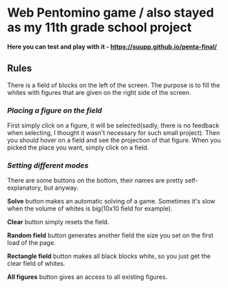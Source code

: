 # Web Pentomino game / also stayed as my 11th grade school project

**Here you can test and play with it - https://suupp.github.io/penta-final/**


## Rules

There is a field of blocks on the left of the screen. The purpose is to fill the whites with figures that are given on the right side of the screen.

### *Placing a figure on the field*
First simply click on a figure, it will be selected(sadly, there is no feedback when selecting, I thought it wasn't necessary for such small project). Then you should hover on a field and see the projection of that figure. When you picked the place you want, simply click on a field.

### *Setting different modes*
There are some buttons on the bottom, their names are pretty self-explanatory, but anyway.

**Solve** button makes an automatic solving of a game. Sometimes it's slow when the volume of whites is big(10x10 field for example).

**Clear** button simply resets the field.

**Random field** button generates another field the size you set on the first load of the page.

**Rectangle field** button makes all black blocks white, so you just get the clear field of whites.

**All figures** button gives an access to all existing figures.
